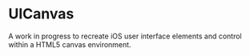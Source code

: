 UICanvas
========

A work in progress to recreate iOS user interface elements and control within a HTML5 canvas environment.